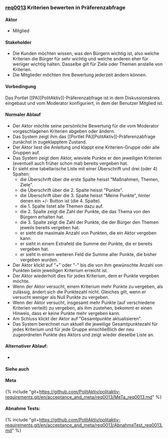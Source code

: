 ### [req0013](https://github.com/PolitAktiv/politaktiv-requirements/tree/master/en/requirements/req0013.md) Kriterien bewerten in Präferenzabfrage

#### Aktor
 * Mitglied

#### Stakeholder
 * Die Kunden möchten wissen, was den Bürgern wichtig ist, also welche  Kriterien die Bürger für sehr wichtig und welche anderen eher für  weniger wichtig halten. Dasselbe gilt für Ziele oder Themen anstelle von Kriterien.
 * Die Mitglieder möchten ihre Bewertung jederzeit ändern können.

#### Vorbedingung
Das Portlet [[PA][PolitAktiv]]-Präferenzabfrage ist in dem Diskussionskreis eingebaut und vom Moderator konfiguriert, in dem der Benutzer Mitglied ist.

#### Normaler Ablauf
 * Der Aktor möchte seine persönliche Bewertung für die vom Moderator vorgeschlagenen Kriterien abgeben oder ändern.
 * Das System zeigt ihm das [[Portlet PA][PolitAktiv]]-Präferenzabfrage zunächst in zugeklapptem Zustand.
 * Der Aktor liest die Anleitung und klappt eine Kriterien-Gruppe oder alle Gruppen auf.
 * Das System zeigt dem Aktor, wieviele Punkte er den jeweiligen Kriterien (eventuell auch früher schon mal) bereits vergeben hat.
 * Er sieht eine tabellarische Liste mit einer Überschrift und drei (oder 4) Spalten:
   * die Überschrift über die erste Spalte heisst "Maßnahmen, Themen, Ziele".
   * die Überschrift über die 2. Spalte heisst "Punkte".
   * die Überschrift über die 3. Spalte heisst "Meine Punkte", hinter denen ein +/- Button ist (die 4. Spalte).
   * die 1. Spalte listet alle Themen dazu auf.
   * die 2. Spalte zeigt die Zahl der Punkte, die das Thema von den Bürgern erhalten hat.
   * die 3. Spalte zeigt die Zahl der Punkte, die der Bürger den Themen jeweils bereits vergeben hat.
   * er sieht die maximale Anzahl von Punkten, die ein Aktor vergeben kann.
   * er sieht in einem Extrafeld die Summe der Punkte, die er bereits vergeben hat.
   * er sieht in einem weiteren Feld die Summe aller Punkte, die bisher vergeben wurden.
 * Der Aktor klickt auf "+" oder "-" bis die von ihm gewünschte Anzahl von Punkten beim jeweiligen Kriterium erreicht ist.
 * Der Aktor wiederholt dies für jedes Kriterium, dem er Punkte vergeben möchte.
 * Wenn der Aktor versucht, einem Kriterium mehr Punkte zu vergeben, als zulässig, ändert sich die Punktezahl nicht. Gleiches gilt, wenn er versucht weniger als Null Punkte zu vergeben.
 * Wenn der Aktor versucht, insgesamt mehr Punkte (auf verschiedene Kriterien verteilt) zu vergeben, als ihm zustehen, bekommt er einen Hinweis, dass er keine Punkte mehr vergeben kann.
 * Am Schluss klickt der Aktor auf "Gesamtpunkte aktualisieren".
 * Das System berechnet nun aktuell die jeweilige Gesamtpunktezahl für jedes Kriterium und für jede Gruppe einschließlich der neu zugeordneten Punkte des Aktors und zeigt wieder dieselbe Liste an.

#### Alternativer Ablauf:
 * 

#### Siehe auch

#### Meta
{% include "git+https://github.com/PolitAktiv/politaktiv-requirements.git/en/acceptance_and_meta/req0013/MeTa_req0013.md" %} 

#### Abnahme Tests:
{% include "git+https://github.com/PolitAktiv/politaktiv-requirements.git/en/acceptance_and_meta/req0013/AbnahmeTest_req0013.md" %} 
